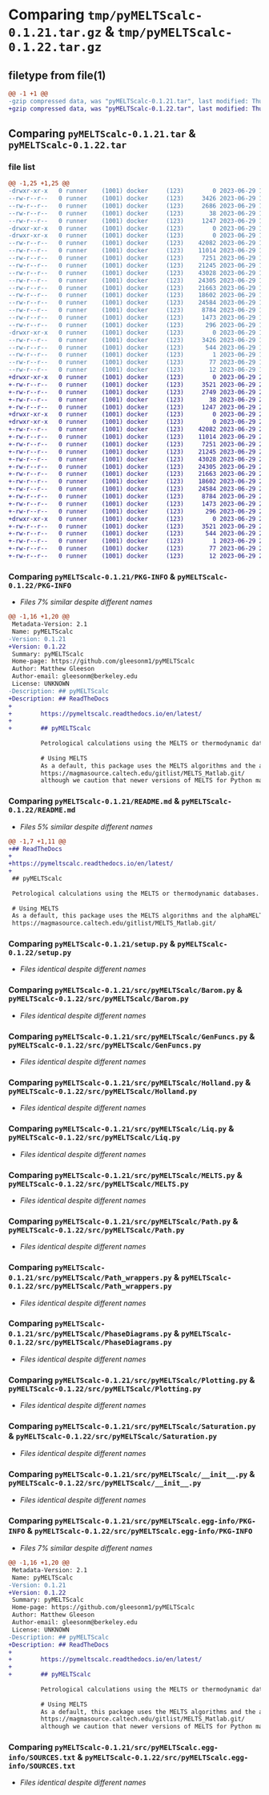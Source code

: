 # Comparing `tmp/pyMELTScalc-0.1.21.tar.gz` & `tmp/pyMELTScalc-0.1.22.tar.gz`

## filetype from file(1)

```diff
@@ -1 +1 @@
-gzip compressed data, was "pyMELTScalc-0.1.21.tar", last modified: Thu Jun 29 19:59:14 2023, max compression
+gzip compressed data, was "pyMELTScalc-0.1.22.tar", last modified: Thu Jun 29 20:48:14 2023, max compression
```

## Comparing `pyMELTScalc-0.1.21.tar` & `pyMELTScalc-0.1.22.tar`

### file list

```diff
@@ -1,25 +1,25 @@
-drwxr-xr-x   0 runner    (1001) docker     (123)        0 2023-06-29 19:59:14.589529 pyMELTScalc-0.1.21/
--rw-r--r--   0 runner    (1001) docker     (123)     3426 2023-06-29 19:59:14.585529 pyMELTScalc-0.1.21/PKG-INFO
--rw-r--r--   0 runner    (1001) docker     (123)     2686 2023-06-29 19:59:03.000000 pyMELTScalc-0.1.21/README.md
--rw-r--r--   0 runner    (1001) docker     (123)       38 2023-06-29 19:59:14.589529 pyMELTScalc-0.1.21/setup.cfg
--rw-r--r--   0 runner    (1001) docker     (123)     1247 2023-06-29 19:59:03.000000 pyMELTScalc-0.1.21/setup.py
-drwxr-xr-x   0 runner    (1001) docker     (123)        0 2023-06-29 19:59:14.585529 pyMELTScalc-0.1.21/src/
-drwxr-xr-x   0 runner    (1001) docker     (123)        0 2023-06-29 19:59:14.585529 pyMELTScalc-0.1.21/src/pyMELTScalc/
--rw-r--r--   0 runner    (1001) docker     (123)    42082 2023-06-29 19:59:03.000000 pyMELTScalc-0.1.21/src/pyMELTScalc/Barom.py
--rw-r--r--   0 runner    (1001) docker     (123)    11014 2023-06-29 19:59:03.000000 pyMELTScalc-0.1.21/src/pyMELTScalc/GenFuncs.py
--rw-r--r--   0 runner    (1001) docker     (123)     7251 2023-06-29 19:59:03.000000 pyMELTScalc-0.1.21/src/pyMELTScalc/Holland.py
--rw-r--r--   0 runner    (1001) docker     (123)    21245 2023-06-29 19:59:03.000000 pyMELTScalc-0.1.21/src/pyMELTScalc/Liq.py
--rw-r--r--   0 runner    (1001) docker     (123)    43028 2023-06-29 19:59:03.000000 pyMELTScalc-0.1.21/src/pyMELTScalc/MELTS.py
--rw-r--r--   0 runner    (1001) docker     (123)    24305 2023-06-29 19:59:03.000000 pyMELTScalc-0.1.21/src/pyMELTScalc/Path.py
--rw-r--r--   0 runner    (1001) docker     (123)    21663 2023-06-29 19:59:03.000000 pyMELTScalc-0.1.21/src/pyMELTScalc/Path_wrappers.py
--rw-r--r--   0 runner    (1001) docker     (123)    18602 2023-06-29 19:59:03.000000 pyMELTScalc-0.1.21/src/pyMELTScalc/PhaseDiagrams.py
--rw-r--r--   0 runner    (1001) docker     (123)    24584 2023-06-29 19:59:03.000000 pyMELTScalc-0.1.21/src/pyMELTScalc/Plotting.py
--rw-r--r--   0 runner    (1001) docker     (123)     8784 2023-06-29 19:59:03.000000 pyMELTScalc-0.1.21/src/pyMELTScalc/Saturation.py
--rw-r--r--   0 runner    (1001) docker     (123)     1473 2023-06-29 19:59:03.000000 pyMELTScalc-0.1.21/src/pyMELTScalc/__init__.py
--rw-r--r--   0 runner    (1001) docker     (123)      296 2023-06-29 19:59:03.000000 pyMELTScalc-0.1.21/src/pyMELTScalc/_version.py
-drwxr-xr-x   0 runner    (1001) docker     (123)        0 2023-06-29 19:59:14.585529 pyMELTScalc-0.1.21/src/pyMELTScalc.egg-info/
--rw-r--r--   0 runner    (1001) docker     (123)     3426 2023-06-29 19:59:14.000000 pyMELTScalc-0.1.21/src/pyMELTScalc.egg-info/PKG-INFO
--rw-r--r--   0 runner    (1001) docker     (123)      544 2023-06-29 19:59:14.000000 pyMELTScalc-0.1.21/src/pyMELTScalc.egg-info/SOURCES.txt
--rw-r--r--   0 runner    (1001) docker     (123)        1 2023-06-29 19:59:14.000000 pyMELTScalc-0.1.21/src/pyMELTScalc.egg-info/dependency_links.txt
--rw-r--r--   0 runner    (1001) docker     (123)       77 2023-06-29 19:59:14.000000 pyMELTScalc-0.1.21/src/pyMELTScalc.egg-info/requires.txt
--rw-r--r--   0 runner    (1001) docker     (123)       12 2023-06-29 19:59:14.000000 pyMELTScalc-0.1.21/src/pyMELTScalc.egg-info/top_level.txt
+drwxr-xr-x   0 runner    (1001) docker     (123)        0 2023-06-29 20:48:14.477933 pyMELTScalc-0.1.22/
+-rw-r--r--   0 runner    (1001) docker     (123)     3521 2023-06-29 20:48:14.477933 pyMELTScalc-0.1.22/PKG-INFO
+-rw-r--r--   0 runner    (1001) docker     (123)     2749 2023-06-29 20:48:00.000000 pyMELTScalc-0.1.22/README.md
+-rw-r--r--   0 runner    (1001) docker     (123)       38 2023-06-29 20:48:14.477933 pyMELTScalc-0.1.22/setup.cfg
+-rw-r--r--   0 runner    (1001) docker     (123)     1247 2023-06-29 20:48:00.000000 pyMELTScalc-0.1.22/setup.py
+drwxr-xr-x   0 runner    (1001) docker     (123)        0 2023-06-29 20:48:14.473933 pyMELTScalc-0.1.22/src/
+drwxr-xr-x   0 runner    (1001) docker     (123)        0 2023-06-29 20:48:14.473933 pyMELTScalc-0.1.22/src/pyMELTScalc/
+-rw-r--r--   0 runner    (1001) docker     (123)    42082 2023-06-29 20:48:00.000000 pyMELTScalc-0.1.22/src/pyMELTScalc/Barom.py
+-rw-r--r--   0 runner    (1001) docker     (123)    11014 2023-06-29 20:48:00.000000 pyMELTScalc-0.1.22/src/pyMELTScalc/GenFuncs.py
+-rw-r--r--   0 runner    (1001) docker     (123)     7251 2023-06-29 20:48:00.000000 pyMELTScalc-0.1.22/src/pyMELTScalc/Holland.py
+-rw-r--r--   0 runner    (1001) docker     (123)    21245 2023-06-29 20:48:00.000000 pyMELTScalc-0.1.22/src/pyMELTScalc/Liq.py
+-rw-r--r--   0 runner    (1001) docker     (123)    43028 2023-06-29 20:48:00.000000 pyMELTScalc-0.1.22/src/pyMELTScalc/MELTS.py
+-rw-r--r--   0 runner    (1001) docker     (123)    24305 2023-06-29 20:48:00.000000 pyMELTScalc-0.1.22/src/pyMELTScalc/Path.py
+-rw-r--r--   0 runner    (1001) docker     (123)    21663 2023-06-29 20:48:00.000000 pyMELTScalc-0.1.22/src/pyMELTScalc/Path_wrappers.py
+-rw-r--r--   0 runner    (1001) docker     (123)    18602 2023-06-29 20:48:00.000000 pyMELTScalc-0.1.22/src/pyMELTScalc/PhaseDiagrams.py
+-rw-r--r--   0 runner    (1001) docker     (123)    24584 2023-06-29 20:48:00.000000 pyMELTScalc-0.1.22/src/pyMELTScalc/Plotting.py
+-rw-r--r--   0 runner    (1001) docker     (123)     8784 2023-06-29 20:48:00.000000 pyMELTScalc-0.1.22/src/pyMELTScalc/Saturation.py
+-rw-r--r--   0 runner    (1001) docker     (123)     1473 2023-06-29 20:48:00.000000 pyMELTScalc-0.1.22/src/pyMELTScalc/__init__.py
+-rw-r--r--   0 runner    (1001) docker     (123)      296 2023-06-29 20:48:00.000000 pyMELTScalc-0.1.22/src/pyMELTScalc/_version.py
+drwxr-xr-x   0 runner    (1001) docker     (123)        0 2023-06-29 20:48:14.477933 pyMELTScalc-0.1.22/src/pyMELTScalc.egg-info/
+-rw-r--r--   0 runner    (1001) docker     (123)     3521 2023-06-29 20:48:14.000000 pyMELTScalc-0.1.22/src/pyMELTScalc.egg-info/PKG-INFO
+-rw-r--r--   0 runner    (1001) docker     (123)      544 2023-06-29 20:48:14.000000 pyMELTScalc-0.1.22/src/pyMELTScalc.egg-info/SOURCES.txt
+-rw-r--r--   0 runner    (1001) docker     (123)        1 2023-06-29 20:48:14.000000 pyMELTScalc-0.1.22/src/pyMELTScalc.egg-info/dependency_links.txt
+-rw-r--r--   0 runner    (1001) docker     (123)       77 2023-06-29 20:48:14.000000 pyMELTScalc-0.1.22/src/pyMELTScalc.egg-info/requires.txt
+-rw-r--r--   0 runner    (1001) docker     (123)       12 2023-06-29 20:48:14.000000 pyMELTScalc-0.1.22/src/pyMELTScalc.egg-info/top_level.txt
```

### Comparing `pyMELTScalc-0.1.21/PKG-INFO` & `pyMELTScalc-0.1.22/PKG-INFO`

 * *Files 7% similar despite different names*

```diff
@@ -1,16 +1,20 @@
 Metadata-Version: 2.1
 Name: pyMELTScalc
-Version: 0.1.21
+Version: 0.1.22
 Summary: pyMELTScalc
 Home-page: https://github.com/gleesonm1/pyMELTScalc
 Author: Matthew Gleeson
 Author-email: gleesonm@berkeley.edu
 License: UNKNOWN
-Description: ## pyMELTScalc
+Description: ## ReadTheDocs
+        
+        https://pymeltscalc.readthedocs.io/en/latest/
+        
+        ## pyMELTScalc
         
         Petrological calculations using the MELTS or thermodynamic databases. Through integration with the pyMAGEMINcalc repository, calculations can also be performed using the thermodynamic database of Holland et al. (2018).
         
         # Using MELTS
         As a default, this package uses the MELTS algorithms and the alphaMELTS for Python package, developed by Dr Paula Antoshechkina, to perform the thermodynamic calculations. Therefore, it is neccessary for any user to first download the alphaMELTS for Python package. Luckily, version 1.2.0beta of MELTS for Python is included in this repository and we have extensively checked that this version of MELTS for Python works with out code. Future versions of MELTS for Python might be available via:
         https://magmasource.caltech.edu/gitlist/MELTS_Matlab.git/
         although we caution that newer versions of MELTS for Python may not be compatible with pyMELTScalc.
```

### Comparing `pyMELTScalc-0.1.21/README.md` & `pyMELTScalc-0.1.22/README.md`

 * *Files 5% similar despite different names*

```diff
@@ -1,7 +1,11 @@
+## ReadTheDocs
+
+https://pymeltscalc.readthedocs.io/en/latest/
+
 ## pyMELTScalc
 
 Petrological calculations using the MELTS or thermodynamic databases. Through integration with the pyMAGEMINcalc repository, calculations can also be performed using the thermodynamic database of Holland et al. (2018).
 
 # Using MELTS
 As a default, this package uses the MELTS algorithms and the alphaMELTS for Python package, developed by Dr Paula Antoshechkina, to perform the thermodynamic calculations. Therefore, it is neccessary for any user to first download the alphaMELTS for Python package. Luckily, version 1.2.0beta of MELTS for Python is included in this repository and we have extensively checked that this version of MELTS for Python works with out code. Future versions of MELTS for Python might be available via:
 https://magmasource.caltech.edu/gitlist/MELTS_Matlab.git/
```

### Comparing `pyMELTScalc-0.1.21/setup.py` & `pyMELTScalc-0.1.22/setup.py`

 * *Files identical despite different names*

### Comparing `pyMELTScalc-0.1.21/src/pyMELTScalc/Barom.py` & `pyMELTScalc-0.1.22/src/pyMELTScalc/Barom.py`

 * *Files identical despite different names*

### Comparing `pyMELTScalc-0.1.21/src/pyMELTScalc/GenFuncs.py` & `pyMELTScalc-0.1.22/src/pyMELTScalc/GenFuncs.py`

 * *Files identical despite different names*

### Comparing `pyMELTScalc-0.1.21/src/pyMELTScalc/Holland.py` & `pyMELTScalc-0.1.22/src/pyMELTScalc/Holland.py`

 * *Files identical despite different names*

### Comparing `pyMELTScalc-0.1.21/src/pyMELTScalc/Liq.py` & `pyMELTScalc-0.1.22/src/pyMELTScalc/Liq.py`

 * *Files identical despite different names*

### Comparing `pyMELTScalc-0.1.21/src/pyMELTScalc/MELTS.py` & `pyMELTScalc-0.1.22/src/pyMELTScalc/MELTS.py`

 * *Files identical despite different names*

### Comparing `pyMELTScalc-0.1.21/src/pyMELTScalc/Path.py` & `pyMELTScalc-0.1.22/src/pyMELTScalc/Path.py`

 * *Files identical despite different names*

### Comparing `pyMELTScalc-0.1.21/src/pyMELTScalc/Path_wrappers.py` & `pyMELTScalc-0.1.22/src/pyMELTScalc/Path_wrappers.py`

 * *Files identical despite different names*

### Comparing `pyMELTScalc-0.1.21/src/pyMELTScalc/PhaseDiagrams.py` & `pyMELTScalc-0.1.22/src/pyMELTScalc/PhaseDiagrams.py`

 * *Files identical despite different names*

### Comparing `pyMELTScalc-0.1.21/src/pyMELTScalc/Plotting.py` & `pyMELTScalc-0.1.22/src/pyMELTScalc/Plotting.py`

 * *Files identical despite different names*

### Comparing `pyMELTScalc-0.1.21/src/pyMELTScalc/Saturation.py` & `pyMELTScalc-0.1.22/src/pyMELTScalc/Saturation.py`

 * *Files identical despite different names*

### Comparing `pyMELTScalc-0.1.21/src/pyMELTScalc/__init__.py` & `pyMELTScalc-0.1.22/src/pyMELTScalc/__init__.py`

 * *Files identical despite different names*

### Comparing `pyMELTScalc-0.1.21/src/pyMELTScalc.egg-info/PKG-INFO` & `pyMELTScalc-0.1.22/src/pyMELTScalc.egg-info/PKG-INFO`

 * *Files 7% similar despite different names*

```diff
@@ -1,16 +1,20 @@
 Metadata-Version: 2.1
 Name: pyMELTScalc
-Version: 0.1.21
+Version: 0.1.22
 Summary: pyMELTScalc
 Home-page: https://github.com/gleesonm1/pyMELTScalc
 Author: Matthew Gleeson
 Author-email: gleesonm@berkeley.edu
 License: UNKNOWN
-Description: ## pyMELTScalc
+Description: ## ReadTheDocs
+        
+        https://pymeltscalc.readthedocs.io/en/latest/
+        
+        ## pyMELTScalc
         
         Petrological calculations using the MELTS or thermodynamic databases. Through integration with the pyMAGEMINcalc repository, calculations can also be performed using the thermodynamic database of Holland et al. (2018).
         
         # Using MELTS
         As a default, this package uses the MELTS algorithms and the alphaMELTS for Python package, developed by Dr Paula Antoshechkina, to perform the thermodynamic calculations. Therefore, it is neccessary for any user to first download the alphaMELTS for Python package. Luckily, version 1.2.0beta of MELTS for Python is included in this repository and we have extensively checked that this version of MELTS for Python works with out code. Future versions of MELTS for Python might be available via:
         https://magmasource.caltech.edu/gitlist/MELTS_Matlab.git/
         although we caution that newer versions of MELTS for Python may not be compatible with pyMELTScalc.
```

### Comparing `pyMELTScalc-0.1.21/src/pyMELTScalc.egg-info/SOURCES.txt` & `pyMELTScalc-0.1.22/src/pyMELTScalc.egg-info/SOURCES.txt`

 * *Files identical despite different names*

